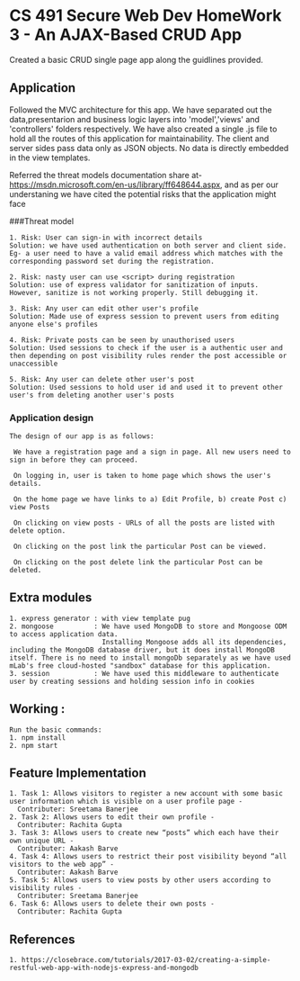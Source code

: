 # CS 491 Secure Web Dev HomeWork 3 - An AJAX-Based CRUD App
 Created a basic CRUD single page app along the guidlines provided.

## Application
  Followed the MVC architecture for this app. We have separated out the data,presentarion and business logic layers into 'model','views' and 'controllers' folders respectively. We have also created a single .js file to hold all the routes of this application for maintainability. The client and server sides pass data only as JSON objects. No data is directly embedded in the view templates. 

  Referred the threat models documentation share at- https://msdn.microsoft.com/en-us/library/ff648644.aspx, and as per our understaning we have cited the potential risks that the application might face
    
###Threat model

    1. Risk: User can sign-in with incorrect details
    Solution: we have used authentication on both server and client side. Eg- a user need to have a valid email address which matches with the corresponding password set during the registration.

    2. Risk: nasty user can use <script> during registration
    Solution: use of express validator for sanitization of inputs. However, sanitize is not working properly. Still debugging it.

    3. Risk: Any user can edit other user's profile
    Solution: Made use of express session to prevent users from editing anyone else's profiles

    4. Risk: Private posts can be seen by unauthorised users
    Solution: Used sessions to check if the user is a authentic user and then depending on post visibility rules render the post accessible or unaccessible 

    5. Risk: Any user can delete other user's post
    Solution: Used sessions to hold user id and used it to prevent other user's from deleting another user's posts

### Application design
    
    The design of our app is as follows:

     We have a registration page and a sign in page. All new users need to sign in before they can proceed.
    
     On logging in, user is taken to home page which shows the user's details.
    
     On the home page we have links to a) Edit Profile, b) create Post c) view Posts
    
     On clicking on view posts - URLs of all the posts are listed with delete option.
    
     On clicking on the post link the particular Post can be viewed.
    
     On clicking on the post delete link the particular Post can be deleted.


## Extra modules
    
    1. express generator : with view template pug
    2. mongoose          : We have used MongoDB to store and Mongoose ODM to access application data.
                           Installing Mongoose adds all its dependencies, including the MongoDB database driver, but it does install MongoDB itself. There is no need to install mongoDb separately as we have used mLab's free cloud-hosted "sandbox" database for this application.
    3. session           : We have used this middleware to authenticate user by creating sessions and holding session info in cookies


## Working :
    
    Run the basic commands:
    1. npm install
    2. npm start


## Feature Implementation
    
    1. Task 1: Allows visitors to register a new account with some basic user information which is visible on a user profile page -
      Contributer: Sreetama Banerjee
    2. Task 2: Allows users to edit their own profile -
      Contributer: Rachita Gupta
    3. Task 3: Allows users to create new “posts” which each have their own unique URL -
      Contributer: Aakash Barve
    4. Task 4: Allows users to restrict their post visibility beyond “all visitors to the web app” -
      Contributer: Aakash Barve
    5. Task 5: Allows users to view posts by other users according to visibility rules -
      Contributer: Sreetama Banerjee
    6. Task 6: Allows users to delete their own posts -
      Contributer: Rachita Gupta

## References

    1. https://closebrace.com/tutorials/2017-03-02/creating-a-simple-restful-web-app-with-nodejs-express-and-mongodb



